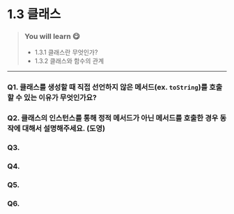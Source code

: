 # 1.3 클래스

> ### You will learn 😋
>- 1.3.1 클래스란 무엇인가?
>- 1.3.2 클래스와 함수의 관계

---

### Q1. 클래스를 생성할 때 직접 선언하지 않은 메서드(ex. `toString`)를 호출할 수 있는 이유가 무엇인가요?
### Q2. 클래스의 인스턴스를 통해 정적 메서드가 아닌 메서드를 호출한 경우 동작에 대해서 설명해주세요. (도영)
### Q3. 
### Q4. 
### Q5. 
### Q6. 
